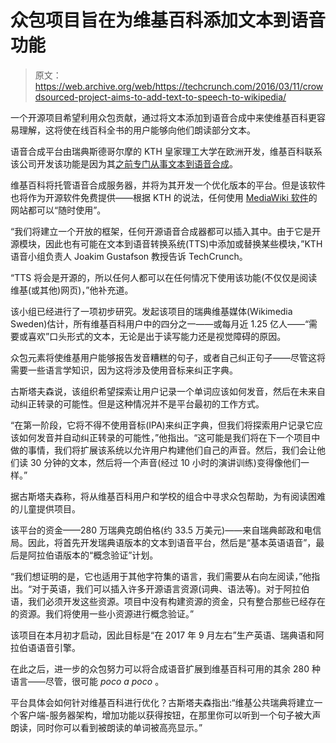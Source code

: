 # 众包项目旨在为维基百科添加文本到语音功能 

> 原文：<https://web.archive.org/web/https://techcrunch.com/2016/03/11/crowdsourced-project-aims-to-add-text-to-speech-to-wikipedia/>

一个开源项目希望利用众包贡献，通过将文本添加到语音合成中来使维基百科更容易理解，这将使在线百科全书的用户能够向他们朗读部分文本。

语音合成平台由瑞典斯德哥尔摩的 KTH 皇家理工大学在欧洲开发，维基百科联系该公司开发该功能是因为其[之前专门从事文本到语音合成](https://web.archive.org/web/20221208083448/https://en.wikipedia.org/wiki/Gunnar_Fant)。

维基百科将托管语音合成服务器，并将为其开发一个优化版本的平台。但是该软件也将作为开源软件免费提供——根据 KTH 的说法，任何使用 [MediaWiki 软件](https://web.archive.org/web/20221208083448/https://www.mediawiki.org/wiki/MediaWiki)的网站都可以“随时使用”。

“我们将建立一个开放的框架，任何开源语音合成器都可以插入其中。由于它是开源模块，因此也有可能在文本到语音转换系统(TTS)中添加或替换某些模块，”KTH 语音小组负责人 Joakim Gustafson 教授告诉 TechCrunch。

“TTS 将会是开源的，所以任何人都可以在任何情况下使用该功能(不仅仅是阅读维基(或其他)网页)，”他补充道。

该小组已经进行了一项初步研究。发起该项目的瑞典维基媒体(Wikimedia Sweden)估计，所有维基百科用户中的四分之一——或每月近 1.25 亿人——“需要或喜欢”口头形式的文本，无论是出于读写能力还是视觉障碍的原因。

众包元素将使维基用户能够报告发音糟糕的句子，或者自己纠正句子——尽管这将需要一些语言学知识，因为这将涉及使用音标来纠正字典。

古斯塔夫森说，该组织希望探索让用户记录一个单词应该如何发音，然后在未来自动纠正转录的可能性。但是这种情况并不是平台最初的工作方式。

“在第一阶段，它将不得不使用音标(IPA)来纠正字典，但我们将探索用户记录它应该如何发音并自动纠正转录的可能性，”他指出。“这可能是我们将在下一个项目中做的事情，我们将扩展该系统以允许用户构建他们自己的声音。然后，我们会让他们读 30 分钟的文本，然后将一个声音(经过 10 小时的演讲训练)变得像他们一样。”

据古斯塔夫森称，将从维基百科用户和学校的组合中寻求众包帮助，为有阅读困难的儿童提供项目。

该平台的资金——280 万瑞典克朗伯格(约 33.5 万美元)——来自瑞典邮政和电信局。因此，将首先开发瑞典语版本的文本到语音平台，然后是“基本英语语音”，最后是阿拉伯语版本的“概念验证”计划。

“我们想证明的是，它也适用于其他字符集的语言，我们需要从右向左阅读，”他指出。“对于英语，我们可以插入许多开源语言资源(词典、语法等)。对于阿拉伯语，我们必须开发这些资源。项目中没有构建资源的资金，只有整合那些已经存在的资源。我们将使用一些小资源进行概念验证。”

该项目在本月初才启动，因此目标是“在 2017 年 9 月左右”生产英语、瑞典语和阿拉伯语语音引擎。

在此之后，进一步的众包努力可以将合成语音扩展到维基百科可用的其余 280 种语言——尽管，很可能 *poco a poco* 。

平台具体会如何针对维基百科进行优化？古斯塔夫森指出:“维基公共瑞典将建立一个客户端-服务器架构，增加功能以获得按钮，在那里你可以听到一个句子被大声朗读，同时你可以看到被朗读的单词被高亮显示。”